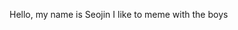 Hello, my name is Seojin
I like to meme with the boys


<!---
owomoist/owomoist is a ✨ special ✨ repository because its `README.md` (this file) appears on your GitHub profile.
You can click the Preview link to take a look at your changes.
--->
